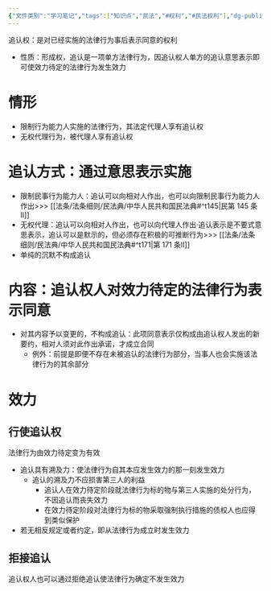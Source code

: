 ```yaml
---
{"文件类别":"学习笔记","tags":["知识点","民法","#权利","#民法权利"],"dg-publish":true,"permalink":"/学习笔记studyup/民法总论/追认权/","dgPassFrontmatter":true,"created":"2024-10-24T20:27:28.548+08:00","updated":"2024-11-17T17:20:44.118+08:00"}
---
```


追认权：是对已经实施的法律行为事后表示同意的权利
- 性质：形成权，追认是一项单方法律行为，因追认权人单方的追认意思表示即可使效力待定的法律行为发生效力
# 情形
- 限制行为能力人实施的法律行为，其法定代理人享有追认权
- 无权代理行为，被代理人享有追认权
# 追认方式：通过意思表示实施
- 限制民事行为能力人：追认可以向相对人作出，也可以向限制民事行为能力人作出>>> [[法条/法条细则/民法典/中华人民共和国民法典#^t145\|民第 145 条Ⅱ]]
- 无权代理：追认可以向相对人作出，也可以向代理人作出·追认表示是不要式意思表示，追认可以是默示的，但必须存在积极的可推断行为>>> [[法条/法条细则/民法典/中华人民共和国民法典#^t171\|第 171 条Ⅱ]]
- 单纯的沉默不构成追认
# 内容：追认权人对效力待定的法律行为表示同意
- 对其内容予以变更的，不构成追认：此项同意表示仅构成由追认权人发出的新要约，相对人须对此作出承诺，才成立合同
	- 例外：前提是即便不存在未被追认的法律行为部分，当事人也会实施该法律行为的其余部分
# 效力
## 行使追认权
法律行为由效力待定变为有效
- 追认具有溯及力：使法律行为自其本应发生效力的那一刻发生效力
	- 追认的溯及力不应损害第三人的利益
		- 追认人在效力待定阶段就法律行为标的物与第三人实施的处分行为，不因追认而丧失效力
		- 在效力待定阶段对法律行为标的物采取强制执行措施的债权人也应得到类似保护
- 若无相反规定或者约定，即从法律行为成立时发生效力
## 拒接追认
追认权人也可以通过拒绝追认使法律行为确定不发生效力